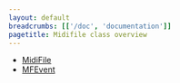 ```yaml
---
layout: default
breadcrumbs: [['/doc', 'documentation']]
pagetitle: Midifile class overview
---
```


<ul>
<li> <a href="MidiFile">MidiFile</a> </li>
<li> <a href="MFEvent">MFEvent</a> </li>
</ul>

